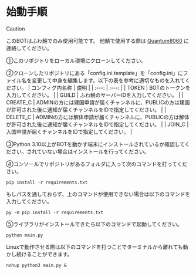 # 始動手順

> [!CAUTION]
> このBOTはふわ鯖でのみ使用可能です。
> 他鯖で使用する際は [Quantum8060](https://github.com/Quantum8060) に連絡してください。

①このリポジトリをローカル環境にクローンしてください。


②クローンしたリポジトリにある「config.ini.template」を「config.ini」にファイル名を変更して中身を編集します。以下の表を参考に適切なものを入れてください。
| コンフィグ内名称 | 説明 |
| :---: | :---: |
| TOKEN | BOTのトークンを入力してください。 |
| GUILD | ふわ鯖のサーバーIDを入力してください。 |
| CREATE_C | ADMINの方には建国申請が届くチャンネルに、PUBLICの方は建国が許可された後に通知が届くチャンネルをIDで指定してください。 |
| DELETE_C | ADMINの方には解体申請が届くチャンネルに、PUBLICの方は解体が許可された後に通知が届くチャンネルをIDで指定してください。 |
| JOIN_C | 入国申請が届くチャンネルをIDで指定してください。 |


③Python 3.10以上がBOTを動かす端末にインストールされているか確認してください。されていない場合はインストールを行ってください。


④コンソールでリポジトリがあるフォルダに入って次のコマンドを打ってください。

```terminal
pip install -r requirements.txt
```

もしパスを通しておらず、上のコマンドが使用できない場合は以下のコマンドを入力してください。

```terminal
py -m pip install -r requirements.txt
```


⑤ライブラリがインストールできたら以下のコマンドで起動してください。

```terminal
python main.py
```

Linuxで動作させる際は以下のコマンドを打つことでターミナルから離れても動かし続けることができます。
```terminal
nohup python3 main.py &
```
